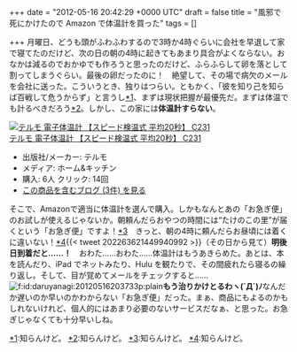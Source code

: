 
+++
date = "2012-05-16 20:42:29 +0000 UTC"
draft = false
title = "風邪で死にかけたので Amazon で体温計を買った"
tags = []

+++
月曜日、どうも頭がふわふわするので3時か4時ぐらいに会社を早退して家で寝てたのだけど、次の日の朝の4時に起きてもあまり具合がよくならない。おなかは減るのでおかゆでも作ろうと思ったのだけど、ふらふらして卵を落として割ってしまうぐらい。最後の卵だったのに！　絶望して、その場で病欠のメールを会社に送った。こういうとき、独りはつらい。ともかく、「彼を知り己を知らば百戦して危うからず」と言うし<a href="#f1" name="fn1" title="知らんけど。">*1</a>、まずは現状把握が最優先だ。まずは体温でも計るべきだろう<a href="#f2" name="fn2" title="知らんけど。">*2</a>。しかし、この家には**体温計すらない**。<div class="hatena-asin-detail"><a href="http://www.amazon.co.jp/exec/obidos/ASIN/B003RWTML6/bestylesnet-22/"><img src="http://ecx.images-amazon.com/images/I/4135gZMP6DL._SL160_.jpg" class="hatena-asin-detail-image" alt="テルモ 電子体温計 【スピード検温式 平均20秒】 C231" title="テルモ 電子体温計 【スピード検温式 平均20秒】 C231"/></a><div class="hatena-asin-detail-info"><a href="http://www.amazon.co.jp/exec/obidos/ASIN/B003RWTML6/bestylesnet-22/">テルモ 電子体温計 【スピード検温式 平均20秒】 C231</a><ul><li><span class="hatena-asin-detail-label">出版社/メーカー:</span> テルモ</li><li><span class="hatena-asin-detail-label">メディア:</span> ホーム&amp;キッチン</li><li><span class="hatena-asin-detail-label">購入</span>: 6人 <span class="hatena-asin-detail-label">クリック</span>: 14回</li><li><a href="http://d.hatena.ne.jp/asin/B003RWTML6/bestylesnet-22" target="_blank">この商品を含むブログ (3件) を見る</a></li></ul></div><div class="hatena-asin-detail-foot"></div></div>そこで、Amazonで適当に体温計を選んで購入。しかもなんとあの「お急ぎ便」のお試しが使えるじゃないか。朝頼んだらおやつの時間には“たけのこの里”が届くという「お急ぎ便」ですよ！<a href="#f3" name="fn3" title="知らんけど。">*3</a>　きっと、朝の4時に頼んだらお昼頃には着くに違いない！<a href="#f4" name="fn4" title="知らんけど。">*4</a>{{< tweet 202263621449940992 >}}（その日から見て）**明後日到着だと……！**　おわた……おわた……体温計はもうあきらめた。あとは、本を読んだり、iPad でネットみたり、Hulu を観たりで、その間疲れたら寝るの繰り返し。そして、目が覚めてメールをチェックすると……<img src="http://cdn-ak.f.st-hatena.com/images/fotolife/d/daruyanagi/20120516/20120516203733.png" alt="f:id:daruyanagi:20120516203733p:plain" title="f:id:daruyanagi:20120516203733p:plain" class="hatena-fotolife"/>**もう治りかけとるわヽ(`Д´)ﾉ**なんだか遅いのか早いのかわからない「お急ぎ便」だった。まぁ、商品にもよるのかもしれないけれど、個人的にはあまり必要のないサービスだなぁ、と思った。お急ぎじゃなくても十分早いしね。
<div class="footnote">
<a href="#fn1" name="f1" class="footnote-number">*1</a><span class="footnote-delimiter">:</span><span class="footnote-text">知らんけど。</span>
<a href="#fn2" name="f2" class="footnote-number">*2</a><span class="footnote-delimiter">:</span><span class="footnote-text">知らんけど。</span>
<a href="#fn3" name="f3" class="footnote-number">*3</a><span class="footnote-delimiter">:</span><span class="footnote-text">知らんけど。</span>
<a href="#fn4" name="f4" class="footnote-number">*4</a><span class="footnote-delimiter">:</span><span class="footnote-text">知らんけど。</span>
</div>


